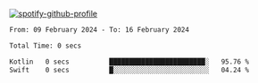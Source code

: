 [![spotify-github-profile](https://spotify-github-profile.vercel.app/api/view?uid=313pysyt3uxkjdidtiuvzf7nrnnu&cover_image=true&theme=natemoo-re&show_offline=false&background_color=121212&interchange=false&bar_color=53b14f&bar_color_cover=false)](https://spotify-github-profile.vercel.app/api/view?uid=313pysyt3uxkjdidtiuvzf7nrnnu&redirect=true)

<!--START_SECTION:waka-->

```txt
From: 09 February 2024 - To: 16 February 2024

Total Time: 0 secs

Kotlin   0 secs          ████████████████████████░   95.76 %
Swift    0 secs          █░░░░░░░░░░░░░░░░░░░░░░░░   04.24 %
```

<!--END_SECTION:waka-->